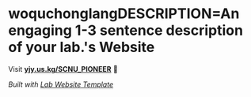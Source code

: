 
# woquchonglangDESCRIPTION=An engaging 1-3 sentence description of your lab.'s Website

Visit **[yjy.us.kg/SCNU_PIONEER](http://yjy.us.kg/SCNU_PIONEER)** 🚀

_Built with [Lab Website Template](https://greene-lab.gitbook.io/lab-website-template-docs)_
